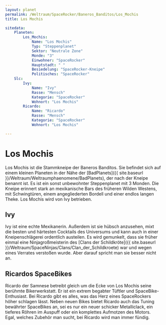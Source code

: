 ```yaml
---
layout: planet
permalink: /Weltraum/SpaceRocker/Baneros_Banditos/Los_Mochis
title: Los Mochis

sitedata:
    Planeten:
        Los_Mochis:
            Name: "Los Mochis"
            Typ: "Steppenplanet"
            Sektor: "Neutrale Zone"
            Monde: "3"
            Einwohner: "SpaceRocker"
            Hauptstadt: " "
            Besiedelung: "SpaceRocker-Kneipe"
            Politisches: "SpaceRocker"
    Slc:
        Ivy:
            Name: "Ivy"
            Rasse: "Mensch"
            Kategorie: "SpaceRocker"
            Wohnort: "Los Mochis"
        Ricardo:
            Name: "Ricardo"
            Rasse: "Mensch"
            Kategorie: "SpaceRocker"
            Wohnort: "Los Mochis"

---
```


# Los Mochis

Los Mochis ist die Stammkneipe der Baneros Banditos. Sie befindet sich auf einem kleinen Planeten in der Nähe der [BadPlanets]({{ site.baseurl }}/Weltraum/Weltraumphaenomene/BadPlanets), der nach der Kneipe benannt ist. Es ist ein sonst unbewohnter Steppenplanet mit 3 Monden. Die Kneipe erinnert stark an mexikanische Bars des früheren Wilden Westens, mit Schwingtüren, einem angegliederten Bordell und einer endlos langen Theke. Los Mochis wird von Ivy betrieben.

## Ivy

Ivy ist eine echte Mexikanerin. Außerdem ist sie hübsch anzusehen, mixt die besten und härtesten Cocktails des Universums und kann auch in einer Kneipenschlägerei ordentlich austeilen. Es wird gemunkelt, dass sie früher einmal eine Ninjagroßmeisterin des [Clans der Schildkröte]({{ site.baseurl }}/Weltraum/SpaceNinjas/Clans/Clan_der_Schildkroete) war und wegen eines Verrates verstoßen wurde. Aber darauf spricht man sie besser nicht an.

## Ricardos SpaceBikes

Ricardo der Samnese betreibt gleich um die Ecke von Los Mochis seine berühmte Bikerwerkstatt. Er ist ein extrem begabter Tüftler und SpaceBike-Enthusiast. Bei Ricardo gibt es alles, was das Herz eines SpaceRockers höher schlagen lässt. Neben neuen Bikes bietet Ricardo auch das Tuning bewährter SpaceBikes an, sei es nur ein neuer schicker Metalliclack, ein tieferes Röhren im Auspuff oder ein komplettes Aufmotzen des Motors. Egal, welches Zubehör man sucht, bei Ricardo wird man immer fündig.
